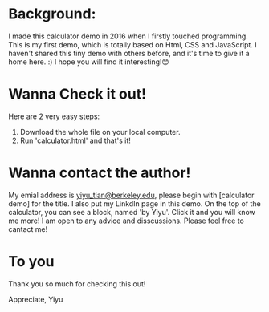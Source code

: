 # Background:
I made this calculator demo in 2016 when I firstly touched programming.
This is my first demo, which is totally based on Html, CSS and JavaScript.
I haven't shared this tiny demo with others before, and it's time to give it a home here. :)
I hope you will find it interesting!😊

# Wanna Check it out!
Here are 2 very easy steps:
1. Download the whole file on your local computer.
2. Run 'calculator.html' and that's it!

# Wanna contact the author!
My emial address is yiyu_tian@berkeley.edu, please begin with [calculator demo] for the title.
I also put my LinkdIn page in this demo. On the top of the calculator, you can see a block, named 'by Yiyu'.
Click it and you will know me more!
I am open to any advice and disscussions. Please feel free to cantact me!

# To you
Thank you so much for checking this out!

Appreciate,
Yiyu
